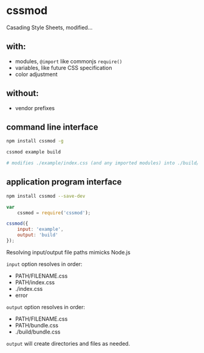 # cssmod

Casading Style Sheets, modified...

## with:
- modules, `@import` like commonjs `require()`
- variables, like future CSS specification
- color adjustment

## without:
- vendor prefixes

## command line interface

```bash
npm install cssmod -g

cssmod example build

# modifies ./example/index.css (and any imported modules) into ./build/bundle.css
```

## application program interface

```bash
npm install cssmod --save-dev
```

```JavaScript
var
	cssmod = require('cssmod');

cssmod({
	input: 'example',
	output: 'build'
});
```

Resolving input/output file paths mimicks Node.js

`input` option resolves in order:
- PATH/FILENAME.css
- PATH/index.css
- ./index.css
- error

`output` option resolves in order:
- PATH/FILENAME.css
- PATH/bundle.css
- ./build/bundle.css

`output` will create directories and files as needed.

